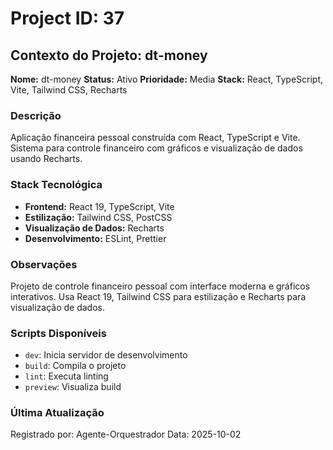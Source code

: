 # Project ID: 37

## Contexto do Projeto: dt-money

**Nome:** dt-money
**Status:** Ativo
**Prioridade:** Media
**Stack:** React, TypeScript, Vite, Tailwind CSS, Recharts

### Descrição
Aplicação financeira pessoal construída com React, TypeScript e Vite. Sistema para controle financeiro com gráficos e visualização de dados usando Recharts.

### Stack Tecnológica
- **Frontend:** React 19, TypeScript, Vite
- **Estilização:** Tailwind CSS, PostCSS
- **Visualização de Dados:** Recharts
- **Desenvolvimento:** ESLint, Prettier

### Observações
Projeto de controle financeiro pessoal com interface moderna e gráficos interativos. Usa React 19, Tailwind CSS para estilização e Recharts para visualização de dados.

### Scripts Disponíveis
- `dev`: Inicia servidor de desenvolvimento
- `build`: Compila o projeto
- `lint`: Executa linting
- `preview`: Visualiza build

### Última Atualização
Registrado por: Agente-Orquestrador
Data: 2025-10-02